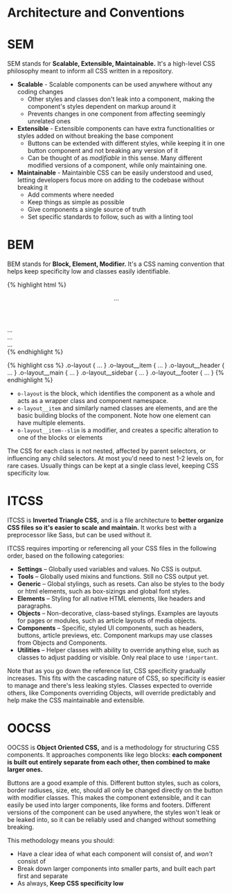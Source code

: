 # Architecture and Conventions

# SEM

SEM stands for **Scalable, Extensible, Maintainable.** It's a high-level CSS philosophy meant to inform all CSS written in a repository.

* **Scalable** - Scalable components can be used anywhere without any coding changes
  - Other styles and classes don't leak into a component, making the component's styles dependent on markup around it
  - Prevents changes in one component from affecting seemingly unrelated ones
* **Extensible** - Extensible components can have extra functionalities or styles added on without breaking the base component
  - Buttons can be extended with different styles, while keeping it in one button component and not breaking any version of it
  - Can be thought of as _modifiable_ in this sense. Many different modified versions of a component, while only maintaining one.
* **Maintainable** - Maintainble CSS can be easily understood and used, letting developers focus more on adding to the codebase without breaking it
  - Add comments where needed
  - Keep things as simple as possible
  - Give components a single source of truth
  - Set specific standards to follow, such as with a linting tool

# BEM

BEM stands for **Block, Element, Modifier.** It's a CSS naming convention that helps keep specificity low and classes easily identifiable.

{% highlight html %}
<div class="o-layout">
  <header class="o-layout__item o-layout__header">
    ...
  </header>
  <main class="o-layout__item o-layout__main">
    ...
  </main>
  <aside class="o-layout__item o-layout__item--slim o-layout__sidebar">
    ...
  </aside>
  <footer class="o-layout__item o-layout__footer">
    ...
  </footer>
</div>
{% endhighlight %}

{% highlight css %}
.o-layout { ... }
.o-layout__item { ... }
.o-layout__header { ... }
.o-layout__main { ... }
.o-layout__sidebar { ... }
.o-layout__footer { ... }
{% endhighlight %}

* `o-layout` is the block, which identifies the component as a whole and acts as a wrapper class and component namespace.
* `o-layout__item` and similarly named classes are elements, and are the basic building blocks of the component. Note how one element can have multiple elements.
* `o-layout__item--slim` is a modifier, and creates a specific alteration to one of the blocks or elements

The CSS for each class is not nested, affected by parent selectors, or influencing any child selectors. At most you'd need to nest 1-2 levels on, for rare cases. Usually things can be kept at a single class level, keeping CSS specificity low.

# ITCSS

ITCSS is **Inverted Triangle CSS,** and is a file architecture to **better organize CSS files so it's easier to scale and maintain.** It works best with a preprocessor like Sass, but can be used without it.

ITCSS requires importing or referencing all your CSS files in the following order, based on the following categories:

* **Settings** – Globally used variables and values. No CSS is output.
* **Tools** – Globally used mixins and functions. Still no CSS output yet.
* **Generic** – Global stylings, such as resets. Can also be styles to the body or html elements, such as box-sizings and global font styles.
* **Elements** – Styling for all native HTML elements, like headers and paragraphs.
* **Objects** – Non-decorative, class-based stylings. Examples are layouts for pages or modules, such as article layouts of media objects.
* **Components** – Specific, styled UI components, such as headers, buttons, article previews, etc. Component markups may use classes from Objects and Components.
* **Utilities** – Helper classes with ability to override anything else, such as classes to adjust padding or visible. Only real place to use `!important`.

Note that as you go down the reference list, CSS specificity gradually increases. This fits with the cascading nature of CSS, so specificity is easier to manage and there's less leaking styles. Classes expected to override others, like Components overriding Objects, will override predictably and help make the CSS maintainable and extensible.

# OOCSS

OOCSS is **Object Oriented CSS,** and is a methodology for structuring CSS components. It approaches components like lego blocks: **each component is built out entirely separate from each other, then combined to make larger ones.**

Buttons are a good example of this. Different button styles, such as colors, border radiuses, size, etc, should all only be changed directly on the button with modifier classes. This makes the component extensible, and it can easily be used into larger components, like forms and footers. Different versions of the component can be used anywhere, the styles won't leak or be leaked into, so it can be reliably used and changed without something breaking.

This methodology means you should:

* Have a clear idea of what each component will consist of, and _won't_ consist of
* Break down larger components into smaller parts, and built each part first and separate
* As always, **Keep CSS specificity low**
